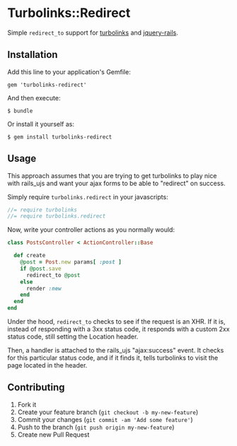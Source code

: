 # Turbolinks::Redirect

Simple `redirect_to` support for [turbolinks][turbolinks] and
[jquery-rails][jquery-rails].

## Installation

Add this line to your application's Gemfile:

    gem 'turbolinks-redirect'

And then execute:

    $ bundle

Or install it yourself as:

    $ gem install turbolinks-redirect

## Usage

This approach assumes that you are trying to get turbolinks to play nice
with rails_ujs and want your ajax forms to be able to "redirect" on success.

Simply require `turbolinks.redirect` in your javascripts:

``` javascript
//= require turbolinks
//= require turbolinks.redirect
```

Now, write your controller actions as you normally would:

``` ruby
class PostsController < ActionController::Base

  def create
    @post = Post.new params[ :post ]
    if @post.save
      redirect_to @post
    else
      render :new
    end
  end
end
```

Under the hood, `redirect_to` checks to see if the request is an XHR. If
it is, instead of responding with a 3xx status code, it responds with a
custom 2xx status code, still setting the Location header.

Then, a handler is attached to the rails_ujs "ajax:success" event. It
checks for this particular status code, and if it finds it, tells
turbolinks to visit the page located in the header.

## Contributing

1. Fork it
2. Create your feature branch (`git checkout -b my-new-feature`)
3. Commit your changes (`git commit -am 'Add some feature'`)
4. Push to the branch (`git push origin my-new-feature`)
5. Create new Pull Request

[turbolinks]: https://github.com/rails/turbolinks/
[jquery-rails]: https://github.com/rails/jquery-rails
